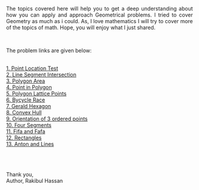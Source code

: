 <p style="text-align: justify;"> The topics covered here will help you to get a deep understanding about how you can apply and approach Geometrical problems. I tried to cover Geometry as much as i could. As, I love mathematics I will try to cover more of the topics of math. Hope, you will enjoy what I just shared.
</p>
<br>
<p>The problem links are given below: </p>
<br>
<a href="https://cses.fi/problemset/task/2189">1. Point Location Test</a><br>
<a href="https://cses.fi/problemset/task/2190">2. Line Segment Intersection</a><br>
<a href="https://cses.fi/problemset/task/2191">3. Polygon Area</a><br>
<a href="https://cses.fi/problemset/task/2192">4. Point in Polygon</a><br>
<a href="https://cses.fi/problemset/task/2193">5. Polygon Lattice Points</a><br>
<a href="https://codeforces.com/problemset/problem/659/D">6. Bycycle Race</a><br>
<a href="https://codeforces.com/problemset/problem/559/A">7. Gerald Hexagon</a><br>
<a href="https://github.com/Rakibul-Hassan32/Geometry/blob/main/convexHull.cpp">8. Convex Hull</a><br>
<a href="https://github.com/Rakibul-Hassan32/Geometry/blob/main/orientationOfThree.cpp">9. Orientation of 3 ordered points</a><br>
<a href="https://codeforces.com/problemset/problem/14/C">10. Four Segments</a><br>
<a href="https://codeforces.com/problemset/problem/935/C">11. Fifa and Fafa</a><br>
<a href="https://codeforces.com/problemset/problem/1028/C">12. Rectangles</a><br>
<a href="https://codeforces.com/problemset/problem/593/B">13. Anton and Lines</a><br>

<br><br><br>
Thank you,<br>
Author, Rakibul Hassan




